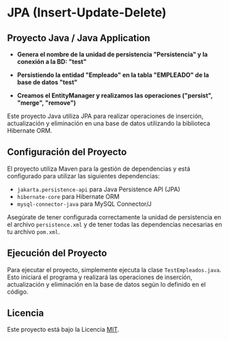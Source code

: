 # JPA (Insert-Update-Delete)

## Proyecto Java / Java Application

- **Genera el nombre de la unidad de persistencia "Persistencia" y la conexión a la BD: "test"**

- **Persistiendo la entidad "Empleado" en la tabla "EMPLEADO" de la base de datos "test"**

- **Creamos el EntityManager y realizamos las operaciones ("persist", "merge", "remove")**

Este proyecto Java utiliza JPA para realizar operaciones de inserción, actualización y eliminación en una base de datos utilizando la biblioteca Hibernate ORM.

## Configuración del Proyecto

El proyecto utiliza Maven para la gestión de dependencias y está configurado para utilizar las siguientes dependencias:

- `jakarta.persistence-api` para Java Persistence API (JPA)
- `hibernate-core` para Hibernate ORM
- `mysql-connector-java` para MySQL Connector/J

Asegúrate de tener configurada correctamente la unidad de persistencia en el archivo `persistence.xml` y de tener todas las dependencias necesarias en tu archivo `pom.xml`.

## Ejecución del Proyecto

Para ejecutar el proyecto, simplemente ejecuta la clase `TestEmpleados.java`. Esto iniciará el programa y realizará las operaciones de inserción, actualización y eliminación en la base de datos según lo definido en el código.

## Licencia

Este proyecto está bajo la Licencia [MIT](LICENSE).

